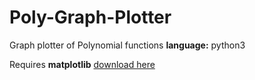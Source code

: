 # Poly-Graph-Plotter
Graph plotter of Polynomial functions
**language:** python3

Requires **matplotlib** [download here](http://matplotlib.org/users/installing.html)
